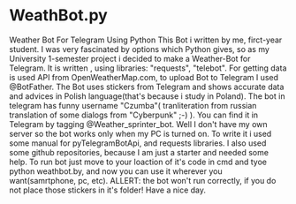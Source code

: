 # WeathBot.py
Weather Bot For Telegram Using Python
This Bot i written by me, firct-year student. I was very fascinated by options which Python gives, so as my University 1-semester project i decided to make a Weather-Bot for Telegram. It is written , using libraries: "requests", "telebot". For getting data is used API from OpenWeatherMap.com, to upload Bot to Telegram I used @BotFather.
The Bot uses stickers from Telegram and shows accurate data and advices in Polish language(that's because i study in Poland).
The bot in telegram has funny username "Czumba"( tranliteration from russian translation of some dialogs from "Cyberpunk" ;-) ).
You can find it in Telegram by tagging @Weather_sprinter_bot.
Well I don't have my own server so the bot works only when my PC is turned on.
To write it i used some manual for pyTelegramBotApi, and requests libraries. I also used some github repositories, because I am just a starter and needed some help.
To run bot just move to your loaction of it's code in cmd and tyoe python weathbot.by, and now you can use it wherever you want(samrtphone, pc, etc).
ALLERT: the bot won't run correctly, if you do not place those stickers in it's folder!
Have a nice day.
